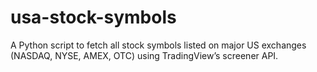 # usa-stock-symbols
A Python script to fetch all stock symbols listed on major US exchanges (NASDAQ, NYSE, AMEX, OTC) using TradingView’s screener API.
